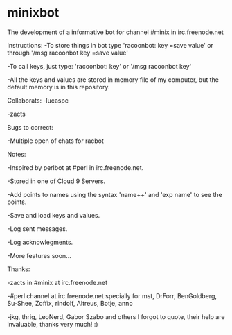minixbot
========

The development of a informative bot for channel #minix in irc.freenode.net

Instructions:
-To store things in bot type 'racoonbot: key =save value' or through '/msg racoonbot key =save value'

-To call keys, just type: 'racoonbot: key' or '/msg racoonbot key'

-All the keys and values are stored in memory file of my computer, but the default memory is in this repository.

Collaborats:
-lucaspc

-zacts

Bugs to correct:

-Multiple open of chats for racbot

Notes:

-Inspired by perlbot at #perl in irc.freenode.net.

-Stored in one of Cloud 9 Servers.

-Add points to names using the syntax 'name++' and 'exp name' to see the points.

-Save and load keys and values.

-Log sent messages.

-Log acknowlegments.

-More features soon...

Thanks:

-zacts in #minix at irc.freenode.net

-#perl channel at irc.freenode.net specially for mst, DrForr, BenGoldberg, Su-Shee, Zoffix, rindolf, Altreus, Botje, anno

-jkg, thrig, LeoNerd, Gabor Szabo and others I forgot to quote, their help are invaluable, thanks very much! :)

